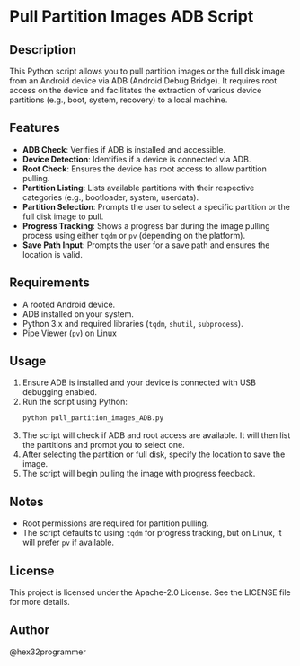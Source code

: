 
# Pull Partition Images ADB Script

## Description

This Python script allows you to pull partition images or the full disk image from an Android device via ADB (Android Debug Bridge). It requires root access on the device and facilitates the extraction of various device partitions (e.g., boot, system, recovery) to a local machine.

## Features

- **ADB Check**: Verifies if ADB is installed and accessible.
- **Device Detection**: Identifies if a device is connected via ADB.
- **Root Check**: Ensures the device has root access to allow partition pulling.
- **Partition Listing**: Lists available partitions with their respective categories (e.g., bootloader, system, userdata).
- **Partition Selection**: Prompts the user to select a specific partition or the full disk image to pull.
- **Progress Tracking**: Shows a progress bar during the image pulling process using either `tqdm` or `pv` (depending on the platform).
- **Save Path Input**: Prompts the user for a save path and ensures the location is valid.
  
## Requirements

- A rooted Android device.
- ADB installed on your system.
- Python 3.x and required libraries (`tqdm`, `shutil`, `subprocess`).
- Pipe Viewer (`pv`) on Linux

## Usage

1. Ensure ADB is installed and your device is connected with USB debugging enabled.
2. Run the script using Python:
   ```bash
   python pull_partition_images_ADB.py
   ```
3. The script will check if ADB and root access are available. It will then list the partitions and prompt you to select one.
4. After selecting the partition or full disk, specify the location to save the image.
5. The script will begin pulling the image with progress feedback.

## Notes

- Root permissions are required for partition pulling.
- The script defaults to using `tqdm` for progress tracking, but on Linux, it will prefer `pv` if available.

## License
This project is licensed under the Apache-2.0 License. See the LICENSE file for more details.

## Author
@hex32programmer
